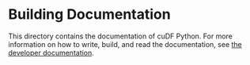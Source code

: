 # Building Documentation

This directory contains the documentation of cuDF Python.
For more information on how to write, build, and read the documentation,
see
[the developer documentation](https://github.com/rapidsai/cudf/blob/HEAD/docs/cudf/source/developer_guide/documentation.md).
